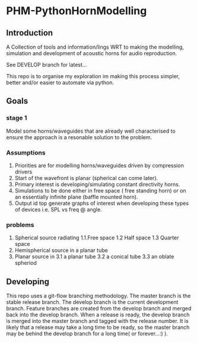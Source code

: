 # PHM-PythonHornModelling

## Introduction

A Collection of tools and information/lings WRT to making the modelling, simulation and development of acoustic horns for audio reproduction.

See DEVELOP branch for latest...

This repo is to organise my exploration im making this process simpler, better and/or easier to automate via python.

## Goals
### stage 1 
Model some horns/waveguides that are already well characterised to ensure the approach is a resonable solution to the problem.

### Assumptions
1. Priorities are for modelling horns/waveguides driven by compression drivers
2. Start of the wavefront is planar (spherical can come later).
3. Primary interest is developing/simulating constant directivity horns.
4. Simulations to be done either in free space ( free standing horn) or on an essentially infinite plane (baffle mounted horn).
5. Output id top generate graphs of interest when developing these types of devices i.e. SPL vs freq @ angle.

### problems
1. Spherical source radiating
  1.1.Free space
  1.2 Half space
  1.3 Quarter space
2. Hemispherical source in a planar tube
3. Planar source in 
  3.1 a planar tube
  3.2 a conical tube
  3.3 an oblate spheriod 



## Developing
This repo uses a git-flow branching methodology. The master branch is the stable release branch. The develop branch is the current development branch. Feature branches are created from the develop branch and merged back into the develop branch. When a release is ready, the develop branch is merged into the master branch and tagged with the release number. It is likely that a release may take a long time to be ready, so the master branch may be behind the develop branch for a long time( or forever...:) ). 

